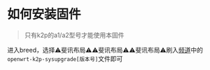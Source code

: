 # 如何安装固件

> 只有k2p的a1/a2型号才能使用本固件

进入breed，选择⚠️斐讯布局⚠️⚠️斐讯布局⚠️⚠️斐讯布局⚠️刷入[频道](https://t.me/k2ppasswall)中的`openwrt-k2p-sysupgrade[版本号]`文件即可

